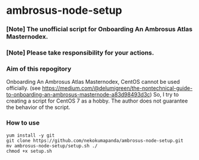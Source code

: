 # ambrosus-node-setup

### [Note] The unofficial script for Onboarding An Ambrosus Atlas Masternodex.
### [Note] Please take responsibility for your actions.

### Aim of this repogitory
Onboarding An Ambrosus Atlas Masternodex, CentOS cannot be used officially.
(see https://medium.com/@delumigreen/the-nontechnical-guide-to-onboarding-an-ambrosus-masternode-a83d98493d3c)
So, I try to creating a script for CentOS 7 as a hobby.
The author does not guarantee the behavior of the script.

### How to use
```
yum install -y git
git clone https://github.com/nekokumapanda/ambrosus-node-setup.git
mv ambrosus-node-setup/setup.sh ./
chmod +x setup.sh
```

